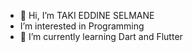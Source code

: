 - 👋 Hi, I’m TAKI EDDINE SELMANE
-    I’m interested in Programming
- 🌱 I’m currently learning Dart and Flutter


<!---
TAKISELMANE/TAKISELMANE is a ✨ special ✨ repository because its `README.md` (this file) appears on your GitHub profile.
You can click the Preview link to take a look at your changes.
--->
